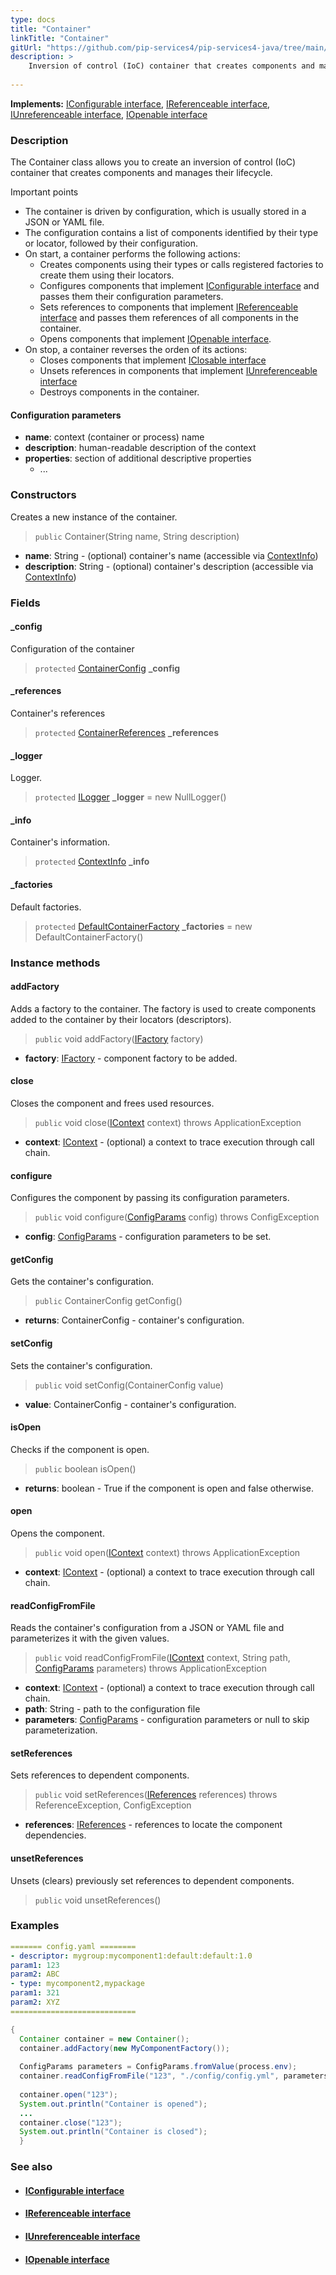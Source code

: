 ```yaml
---
type: docs
title: "Container"
linkTitle: "Container"
gitUrl: "https://github.com/pip-services4/pip-services4-java/tree/main/pip-services4-container-java"
description: >
    Inversion of control (IoC) container that creates components and manages their lifecycle.
 
---
```


**Implements:** [IConfigurable interface](../../../components/config/iconfigurable),  [IReferenceable interface](../../../components/refer/ireferenceable),  [IUnreferenceable interface](../../../components/refer/iunreferenceable), [IOpenable interface](../../../components/run/iopenable)

### Description

The Container class allows you to create an inversion of control (IoC) container that creates components and manages their lifecycle.

Important points

- The container is driven by configuration, which is usually stored in a JSON or YAML file.
- The configuration contains a list of components identified by their type or locator, followed by their configuration.
- On start, a container performs the following actions:
    - Creates components using their types or calls registered factories to create them using their locators.
    - Configures components that implement [IConfigurable interface](../../../components/config/iconfigurable) and passes them their configuration parameters.
    - Sets references to components that implement [IReferenceable interface](../../../components/refer/ireferenceable) and passes them references of all components in the container.
    - Opens components that implement [IOpenable interface](../../../components/run/iopenable).
- On stop, a container reverses the orden of its actions:
    - Closes components that implement [IClosable interface](../../../commons/run/iclosable)
    - Unsets references in components that implement [IUnreferenceable interface](../../../components/refer/iunreferenceable)
    - Destroys components in the container.

#### Configuration parameters

- **name**: context (container or process) name
- **description**: human-readable description of the context
- **properties**: section of additional descriptive properties
    - ...



### Constructors
Creates a new instance of the container.  

> `public` Container(String name, String description)

- **name**: String - (optional) container's name (accessible via [ContextInfo](../../../components/context/context_info))
- **description**: String - (optional) container's description (accessible via [ContextInfo](../../../components/context/context_info))

### Fields

<span class="hide-title-link">

#### _config
Configuration of the container
> `protected` [ContainerConfig](../../config/container_config) **_config**

#### _references
Container's references
> `protected` [ContainerReferences](../../refer/container_references) **_references**

#### _logger
Logger.
> `protected` [ILogger](../../../obesrvability/log/ilogger) **_logger** = new NullLogger()

#### _info
Container's information.
> `protected` [ContextInfo](../../../components/context/context_info) **_info**

#### _factories
Default factories.
> `protected` [DefaultContainerFactory](../../build/default_container_factory) **_factories** = new DefaultContainerFactory()

</span>

### Instance methods

#### addFactory
Adds a factory to the container. The factory is used to create components          
added to the container by their locators (descriptors).

> `public` void addFactory([IFactory](../../../components/build/ifactory) factory)

- **factory**: [IFactory](../../../components/build/ifactory) - component factory to be added.

#### close
Closes the component and frees used resources.

> `public` void close([IContext](../../../components/context/icontext) context) throws ApplicationException

- **context**: [IContext](../../../components/context/icontext) - (optional) a context to trace execution through call chain.


#### configure
Configures the component by passing its configuration parameters.

> `public` void configure([ConfigParams](../../../components/config/config_params) config) throws ConfigException

- **config**: [ConfigParams](../../../components/config/config_params) - configuration parameters to be set.

#### getConfig
Gets the container's configuration.
> `public` ContainerConfig getConfig()

- **returns**: ContainerConfig - container's configuration.

#### setConfig
Sets the container's configuration.
> `public` void setConfig(ContainerConfig value)

- **value**: ContainerConfig - container's configuration.

#### isOpen
Checks if the component is open.

> `public` boolean isOpen()

- **returns**: boolean - True if the component is open and false otherwise.


#### open
Opens the component.

> `public` void open([IContext](../../../components/context/icontext) context) throws ApplicationException

- **context**: [IContext](../../../components/context/icontext) - (optional) a context to trace execution through call chain.


#### readConfigFromFile
Reads the container's configuration from a JSON or YAML file and parameterizes it with the given values.

> `public` void readConfigFromFile([IContext](../../../components/context/icontext) context, String path, [ConfigParams](../../../components/config/config_params) parameters) throws ApplicationException

- **context**: [IContext](../../../components/context/icontext) - (optional) a context to trace execution through call chain.
- **path**: String - path to the configuration file
- **parameters**: [ConfigParams](../../../components/config/config_params) - configuration parameters or null to skip parameterization.


#### setReferences
Sets references to dependent components.

> `public` void setReferences([IReferences](../../../components/refer/ireferences) references) throws ReferenceException, ConfigException

- **references**: [IReferences](../../../components/refer/ireferences) - references to locate the component dependencies.


#### unsetReferences
Unsets (clears) previously set references to dependent components.

> `public` void unsetReferences()

### Examples

```yaml
======= config.yaml ========
- descriptor: mygroup:mycomponent1:default:default:1.0
param1: 123
param2: ABC
- type: mycomponent2,mypackage
param1: 321
param2: XYZ
============================
```

```java
{
  Container container = new Container();
  container.addFactory(new MyComponentFactory());
 
  ConfigParams parameters = ConfigParams.fromValue(process.env);
  container.readConfigFromFile("123", "./config/config.yml", parameters);
 
  container.open("123");
  System.out.println("Container is opened");
  ...
  container.close("123");
  System.out.println("Container is closed");
  }
```

### See also
- #### [IConfigurable interface](../../../components/config/iconfigurable)
- #### [IReferenceable interface](../../../components/refer/ireferenceable)
- #### [IUnreferenceable interface](../../../components/refer/iunreferenceable)
- #### [IOpenable interface](../../../components/run/iopenable)
